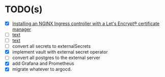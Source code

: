 # TODO(s)

- [x] [Installing an NGINX Ingress controller with a Let's Encrypt® certificate manager](https://yandex.cloud/en/docs/managed-kubernetes/tutorials/ingress-cert-manager#manual_1)
- [ ]  [text](https://learnk8s.io/terraform-lke)
- [ ]  [text](https://ruan.dev/blog/2024/26/03/getting-started-with-argo-cd-on-kubernetes---the-ultimate-guide?ref=dailydev)
- [ ]  convert all secrets to externalSecrets
- [x]  implement vault with external secret operator
- [ ]  convert all postgres to the external server
- [x]  add Grafana and Prometheus
- [x]  migrate whatever to argocd.

